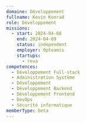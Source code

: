 ```yaml
---
domaine: Développement
fullname: Kevin Konrad
role: Développement
missions:
  - start: 2024-04-08
    end: 2024-04-09
    status: independent
    employer: Opteamis
    startups:
      - reva
competences:
  - Développement Full-stack
  - Administration Système
  - Développement
  - Développement Backend
  - Développement Frontend
  - DevOps
  - Sécurité informatique
memberType: beta
---
```

